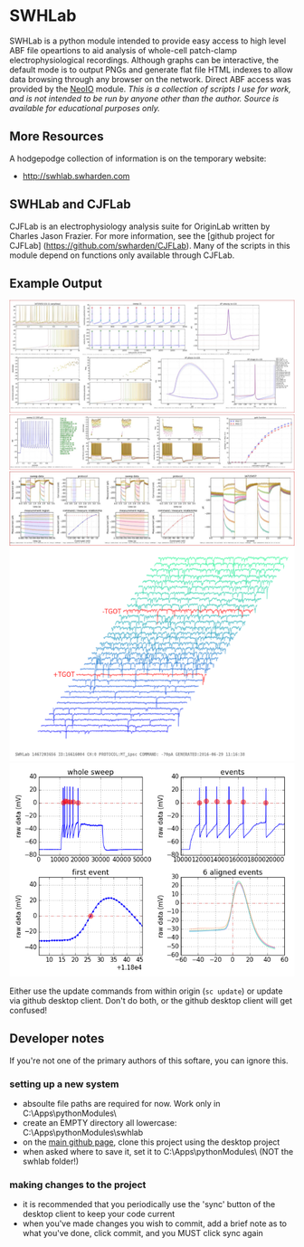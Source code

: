 # SWHLab
SWHLab is a python module intended to provide easy access to high level ABF file opeartions to aid analysis of whole-cell patch-clamp electrophysiological recordings. Although graphs can be interactive, the default mode is to output PNGs and generate flat file HTML indexes to allow data browsing through any browser on the network. Direct ABF access was provided by the  [NeoIO](https://pythonhosted.org/neo/io.html) module. _This is a collection of scripts I use for work, and is not intended to be run by anyone other than the author. Source is available for educational purposes only._

## More Resources
A hodgepodge collection of information is on the temporary website:
* http://swhlab.swharden.com

## SWHLab and CJFLab
CJFLab is an electrophysiology analysis suite for OriginLab written by Charles Jason Frazier. For more information, see the [github project for CJFLab] (https://github.com/swharden/CJFLab). Many of the scripts in this module depend on functions only available through CJFLab.

## Example Output
![screenshot](screenshots/screenshot1.jpg)
![screenshot](screenshots/screenshot2.jpg)
![screenshot](screenshots/screenshot3.jpg)
![screenshot](screenshots/screenshot4.png)
![screenshot](screenshots/screenshot5.png)

Either use the update commands from within origin (`sc update`) or update via github desktop client. Don't do both, or the github desktop client will get confused!

## Developer notes 
If you're not one of the primary authors of this softare, you can ignore this.

### setting up a new system
* absoulte file paths are required for now. Work only in C:\Apps\pythonModules\
* create an EMPTY directory all lowercase: C:\Apps\pythonModules\swhlab
* on the [main github page](https://github.com/swharden/SWHLab), clone this project using the desktop project
* when asked where to save it, set it to C:\Apps\pythonModules\ (NOT the swhlab folder!)

### making changes to the project
* it is recommended that you periodically use the 'sync' button of the desktop client to keep your code current
* when you've made changes you wish to commit, add a brief note as to what you've done, click commit, and you MUST click sync again
